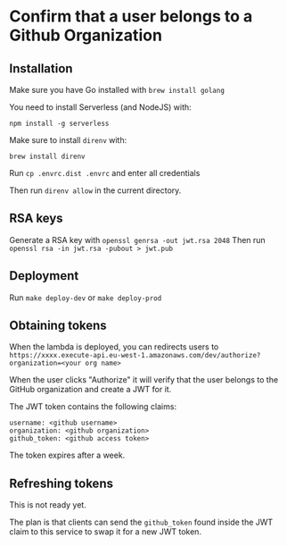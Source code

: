 # Confirm that a user belongs to a Github Organization

## Installation

Make sure you have Go installed with `brew install golang`

You need to install Serverless (and NodeJS) with:
```
npm install -g serverless
```

Make sure to install `direnv` with:
```
brew install direnv
```

Run `cp .envrc.dist .envrc` and enter all credentials

Then run `direnv allow` in the current directory.

## RSA keys

Generate a RSA key with `openssl genrsa -out jwt.rsa 2048`
Then run `openssl rsa -in jwt.rsa -pubout > jwt.pub`

## Deployment

Run `make deploy-dev` or `make deploy-prod`

## Obtaining tokens

When the lambda is deployed, you can redirects users to
`https://xxxx.execute-api.eu-west-1.amazonaws.com/dev/authorize?organization=<your org name>`

When the user clicks "Authorize" it will verify that the user belongs to the GitHub organization and create a JWT for it.

The JWT token contains the following claims:
```
username: <github username>
organization: <github organization>
github_token: <github access token>
```

The token expires after a week.

## Refreshing tokens

This is not ready yet.

The plan is that clients can send the `github_token` found inside the JWT claim to this service to swap it for a new JWT token.
